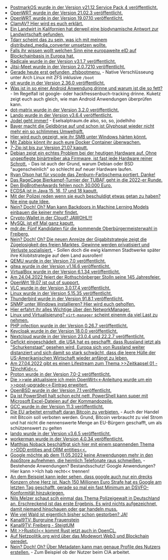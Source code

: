 * [PostmarkOS wurde in der Version v21.12 Service Pack 4 veröffentlicht.](https://postmarketos.org/blog/2022/04/18/v21.12.4-release/)
* [OpenWRT wurde in der Version 21.02.3 veröffentlicht.](https://openwrt.org/releases/21.02.3?rev=1650218589&do=diff)
* [OpenWRT wurde in der Version 19.07.10 veröffentlicht.](https://openwrt.org/releases/19.07.10?rev=1650218555&do=diff)
* [ClamAV? Hier wird es euch erklärt.](https://www.putorius.net/install-configure-and-scan-for-viruses-on-linux-with-clamav.html)
* [Ein Landwirt in Kalifornien hat derweil eine biodynamische Antwort zur Landwirtschaft gefunden.](https://netzfrauen.org/2022/04/17/climatechange-19/)
* [Tdarr scheint das zu sein, was ich mit meinem distributed_media_converter umsetzen wollte.](https://tdarr.io/)
* [Falls ihr wissen wollt welchen Sinn eine europaweite eID auf Blockchainbasis in Europa hat.](https://blog.fefe.de/?ts=9ca31a23)
* [Radicale wurde in der Version v3.1.7 veröffentlicht.](https://github.com/Kozea/Radicale/releases/tag/v3.1.7)
* [Jitsi-Meet wurde in der Version 2.0.7210 veröffentlicht.](https://github.com/jitsi/jitsi-meet/releases/tag/stable/jitsi-meet_7210)
* [Gerade heute erst gefunden, zfsbootmenu.](https://zfsbootmenu.org/) - Native Verschlüsseung unter Arch Linux mit ZFS inklusive `/boot`
* [git wurde in der Version 2.36.0 veröffentlicht.](https://lwn.net/Articles/891733/)
* [Was ist in so einer Android Anwendung drinne und warum ist die so fett?](https://www.kuketz-blog.de/android-apps-auf-dem-seziertisch-was-ist-drin/) - Im Regelfall ist google- oder hackfressenbuch-tracking drinne. Kuketz zeigt euch auch gleich, wie man Android Anwendungen überprüfen kann.
* [dot-matrix wurde in der Version 3.2.0 veröffentlicht.](https://github.com/lainsce/dot-matrix/releases/tag/3.2.0)
* [Lando wurde in der Version v3.6.4 veröffentlicht.](https://github.com/lando/lando/releases/tag/v3.6.4)
* [Jodel geht immer!](https://tuxproject.de/blog/2022/04/berlin-2022/) - Eselsalptraum.de also, so, so, jodelhiho
* [Bayer macht die Geldbörse auf und schon ist Glyphosat wieder nicht mehr ein so schlimmes Umweltgift.](https://netzfrauen.org/2022/04/19/dairy-6/)
* [Hier wird euch gezeigt, wie ihr SMB unter Windows härten könnt.](https://4sysops.com/archives/the-smb-protocol-all-you-need-to-know/)
* [Mit Zabbix könnt ihr auch eure Docker Container überwachen.](https://blog.zabbix.com/docker-container-monitoring-with-zabbix/20175/)
* [7-Zip ist bis zur Version 21.07 kaputt.](https://www.borncity.com/blog/2022/04/19/7-zip-schwachstelle-cve-2022-29072-ermglicht-systemprivilegien/)
* [Debian zeigt ein echtes Problem bei der heutigen Hardware auf. Ohne ungepflegte binärtreiber aka Firmware, ist fast jede Hardware reiner Schrott.](https://www.phoronix.com/scan.php?page=news_item&px=Debian-Considering-Firmware) - Das ist auch der Grund, warum Debian oder BSD "augenscheinlich" so schlecht auf neuer Hardware laufen.
* [Ryan Olson hat für vscode das Zenburn-Farbschema portiert. Danke!](https://github.com/ryanolsonx/vscode-zenburn-theme)
* [Das RageCage Bierkampf-Turnier der TUBAF geht in die 2022-er Runde.](https://linktr.ee/bk_ragecage)
* [Den BigBrotherAwards fehlen noch 30.000 Euro.](https://aktion.digitalcourage.de/spenden-bba)
* [ECDSA ist in Java 15, 16, 17 und 18 kaputt.](https://neilmadden.blog/2022/04/19/psychic-signatures-in-java/)
* [Mit der Polizei reden wenn sie euch beschuldigt etwas getan zu haben? Nie eine gute Idee.](https://blog.fefe.de/?ts=9ca07dfa)
* [Nein? Doch! Oh? Man kann Backdoors in Machine Lerning Models einbauen die keiner mehr findet.](https://blog.fefe.de/?ts=9ca10a7a)
* [Crypto-Wallet in der Cloud? JAWOHL!!!](https://blog.fefe.de/?ts=9ca122cd)
* [MySQL ist elf Mal ganz kaputt.](https://blog.fefe.de/?ts=9ca11b59)
* [mdr.de: Fünf Kandidaten für die kommende Oberbürgermeisterwahl in Freiberg.](https://www.mdr.de/nachrichten/sachsen/chemnitz/freiberg/wahl-oberbuergermeister-freiberg-kandidaten-100.html)
* [Nein? Doch! Oh? Die neuen Anreize der Gigabitstrategie zeigt die Zügelosigkeit des freien Marktes, Gewinne werden privatisiert und Verluste sozialisiert.](https://netzpolitik.org/2022/foerderung-des-breitbandausbau-kommunen-fuerchten-rosinenpicken-der-netzbetreiber/) - Sollen doch die ewig klammen Stadtwerke später ihre Kilobitstrategie auf dem Land ausrollen!
* [QEMU wurde in der Version 7.0 veröffentlicht.](https://www.phoronix.com/scan.php?page=news_item&px=QEMU-7.0-Released)
* [gitea wurde in der Version v1.16.6 veröffentlicht.](https://github.com/go-gitea/gitea/releases/tag/v1.16.6)
* [VirtualBox wurde in der Version 6.1.34 veröffentlicht.](https://www.borncity.com/blog/2022/04/21/virtualbox-6-1-34-freigegeben/)
* [Am 24.04.2022 feiert der Rothschönberger Stolln seine 145 Jahresfeier.](https://www.klosterbezirk-altzella.com/2022/04/13/145-jahre-rothschoenberger-stolln/)
* [OpenWrt 19.07 ist out of support.](https://openwrt.org/releases/19.07/start)
* [VLC wurde in der Version 3.0.17.4 veröffentlicht.](https://www.borncity.com/blog/2022/04/20/vlc-3-0-17-4-freigegeben/)
* [Linux wurde in der Version 5.15.35 veröffentlicht.](https://www.phoronix.com/scan.php?page=article&item=linux-51535-adl&num=1)
* [Thunderbird wurde in der Version 91.8.1 veröffentlicht.](https://www.borncity.com/blog/2022/04/20/thunderbird-version-91-8-1/)
* [SNMP unter Windows installieren? Hier wird euch geholfen.](http://woshub.com/install-configure-snmp-service-windows/)
* [Hier erfahrt ihr alles Wichtige über den NetworkManager.](https://opensource.com/article/22/4/networkmanager-linux)
* [Linux und Virtualisierung? `virt-manager` scheint einenm da viel Last zu nehmen.](https://utcc.utoronto.ca/~cks/space/blog/linux/VirtManagerMySetupSoFar)
* [PHP infection wurde in der Version 0.26.7 veröffentlicht.](https://github.com/infection/infection/releases/tag/0.26.7)
* [Keycloak wurde in der Version 18.0.0 veröffentlicht.](https://github.com/keycloak/keycloak/releases/tag/18.0.0)
* [Nextcloud wurde in der Version 23.0.4 und 22.2.7 veröffentlicht.](https://nextcloud.com/blog/nextcloud-23-0-4-and-22-2-7-are-out-plus-test-releases/)
* [Gefickt eingeschädelt, die USA hat es geschafft, dass Russland jetzt als "Schurkenstaat" gesehen wird, Europa sich von Russland weiter distanziert und sich damit so stark schwächt, dass die leere Hülle der US-Amerikanischen Wirtschaft wieder anfängt zu leben.](https://weltnetz.tv/story/2637-der-dollar-schluckt-den-euro)
* [Am 27.04.2022 gibt es einen Lifestream zum Thema >>Zeitkapsel 01 - 12inchKid<<.](https://www.rave-strikes-back.de/?p=10869)
* [Proton wurde in der Version 7.0-2 veröffentlicht.](https://www.phoronix.com/scan.php?page=news_item&px=Proton-7.0-2-Released)
* [Die >>wie aktualisiere ich mein OpenWrt<<-Anleitung wurde um ein >>post-upgrade<<-Eintrag erweitert.](https://openwrt.org/docs/guide-quick-start/sysupgrade.luci)
* [OpenBSD wurde in der Version 7.1 veröffentlicht.](https://www.phoronix.com/scan.php?page=news_item&px=OpenBSD-7.1-Released)
* [Da ist PowerShell halt schon echt nett, PowerShell kann super mit Microsoft Excel-Dateien auf der Kommandozeile.](https://4sysops.com/archives/export-and-import-to-and-from-excel-with-the-powershell-module-importexcel/)
* [GCC wurde in der Version 11.3 veröffentlicht.](https://www.phoronix.com/scan.php?page=news_item&px=GCC-11.3-Released)
* [Die EU arbeitet ernsthaft daran Bitcoin zu verbieten.](https://netzpolitik.org/2022/interne-dokumente-eu-tueftelt-an-bitcoin-verbot/) - Auch der Handel mit Bitcoin soll verboten werden. Grund, Bitcoin verbraucht zu viel Strom und hat nicht die nennenswerte Menge an EU-Bürgern geschafft, um als schützenswert zu gelten
* [lando wurde in der Version v3.6.5 veröffentlicht.](https://github.com/lando/lando/releases/tag/v3.6.5)
* [workerman wurde in der Version 4.0.34 veröffentlicht.](https://github.com/walkor/workerman/releases/tag/4.0.34)
* [Matthias Noback beschäftigt sich hier mit einem spannenden Thema >>DDD entities and ORM entities<<.](https://matthiasnoback.nl/2022/04/ddd-entities-and-orm-entities/)
* [Google möchte ab dem 11.05.2022 keine Anwendungen mehr in den AppStore aufnehmen, die heimlich Telefonate raus schmeißen.](https://blog.fefe.de/?ts=9c9f8e49) - Bestehende Anwendungen? Bestandsschutz! Google Anwendungen? Hier kann >>Ich hab recht<< trennen!
* [An dem Beispiel kann jeder sehen, dass google auch nur ein drecks Konzern ohne Herz ist. Nach 150 Millionen Euro Strafe hat es Google am letzten Tag geschafft, gerade so mal ein fast Minimum an DSVFO-Konformität hinzukriegen.](https://netzpolitik.org/2022/alle-cookies-ablehnen-danke-fuer-das-absolute-minimum-google/)
* [Nils Melzer schaut scih einmal das Thema Polizeigewalt in Deutschland an. Erschreckend ist das erste Ergebnis. Es wird nichts aufgezeichnet, damit niemand hinschauen oder gar handeln muss.](https://blog.fefe.de/?ts=9c9ca5d7)
* [Wie viel Wald ist eigentlich bisher schon gestorben? JA!](https://netzfrauen.org/2022/04/22/trees-6/)
* [Kanal9TV: Burgruine Frauenstein](https://www.youtube.com/watch?v=cQ3LX3vF5t4)
* [Kanal9TV: Freiberg - SteigtUM](https://www.youtube.com/watch?v=QuA7vijj8qA)
* [Mit >>Rusticl<< kommt Rust jetzt auch in OpenCL.](https://www.phoronix.com/scan.php?page=news_item&px=Mesa-OpenCL-3.0-CTS-Passes)
* [Auf Netzpolitik.org wird über das Modewort Web3 und Blockchain geredet.](https://netzpolitik.org/2022/npp-252-zu-web3-zurueck-in-die-zukunft/)
* [Nein? Doch! Oh? Über Metadaten kann man genaue Profile des Nutzers erstellen.](https://blog.fefe.de/?ts=9c9b9b6c) - Zum Beispiel ob der Nutzer beim CIA arbeitet.
